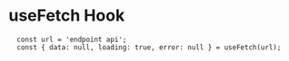 # useFetch Hook

```
  const url = 'endpoint api';
  const { data: null, loading: true, error: null } = useFetch(url);
```